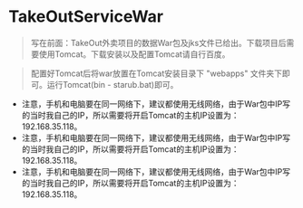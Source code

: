 # TakeOutServiceWar

> 写在前面：TakeOut外卖项目的数据War包及jks文件已给出。下载项目后需要使用Tomcat。下载安装以及配置Tomcat请自行百度。

> 配置好Tomcat后将war放置在Tomcat安装目录下 "webapps" 文件夹下即可。运行Tomcat(bin - starub.bat)即可。

* 注意，手机和电脑要在同一网络下，建议都使用无线网络，由于War包中IP写的当时我自己的IP，所以需要将开启Tomcat的主机IP设置为：192.168.35.118。
* 注意，手机和电脑要在同一网络下，建议都使用无线网络，由于War包中IP写的当时我自己的IP，所以需要将开启Tomcat的主机IP设置为：192.168.35.118。
* 注意，手机和电脑要在同一网络下，建议都使用无线网络，由于War包中IP写的当时我自己的IP，所以需要将开启Tomcat的主机IP设置为：192.168.35.118。
